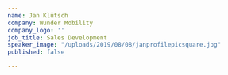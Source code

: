 ```yaml
---
name: Jan Klütsch
company: Wunder Mobility
company_logo: ''
job_title: Sales Development
speaker_image: "/uploads/2019/08/08/janprofilepicsquare.jpg"
published: false

---
```

